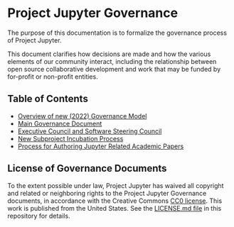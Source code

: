 # Project Jupyter Governance

The purpose of this documentation is to formalize the governance process of
Project Jupyter.

This document clarifies how decisions are made and how the various elements of
our community interact, including the relationship between open source
collaborative development and work that may be funded by for-profit or
non-profit entities.

## Table of Contents

* [Overview of new (2022) Governance Model](overview.md)
* [Main Governance Document](governance.md)
* [Executive Council and Software Steering Council](people.md)
* [New Subproject Incubation Process](newsubprojects.md)
* [Process for Authoring Jupyter Related Academic Papers](papers.md)

## License of Governance Documents

To the extent possible under law, Project Jupyter has waived all copyright and related or neighboring rights to the Project Jupyter Governance documents, in accordance with the Creative Commons [CC0 license](http://creativecommons.org/publicdomain/zero/1.0/). This work is published from the United States.  See the [LICENSE.md file](https://github.com/jupyter/governance/blob/master/LICENSE.md)
in this repository for details.
